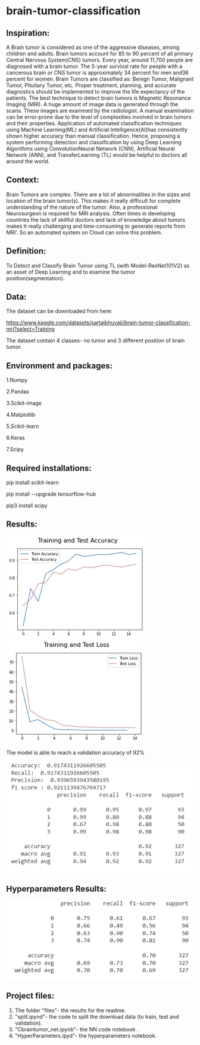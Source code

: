 # brain-tumor-classification

## Inspiration:
A Brain tumor is considered as one of the aggressive diseases, among children and adults. Brain tumors account for 85 to 90 percent of all primary Central Nervous System(CNS) tumors. Every year, around 11,700 people are diagnosed with a brain tumor. The 5-year survival rate for people with a cancerous brain or CNS tumor is approximately 34 percent for men and36 percent for women. Brain Tumors are classified as: Benign Tumor, Malignant Tumor, Pituitary Tumor, etc. Proper treatment, planning, and accurate diagnostics should be implemented to improve the life expectancy of the patients. The best technique to detect brain tumors is Magnetic Resonance Imaging (MRI). A huge amount of image data is generated through the scans. These images are examined by the radiologist. A manual examination can be error-prone due to the level of complexities involved in brain tumors and their properties.
Application of automated classification techniques using Machine Learning(ML) and Artificial Intelligence(AI)has consistently shown higher accuracy than manual classification. Hence, proposing a system performing detection and classification by using Deep Learning Algorithms using ConvolutionNeural Network (CNN), Artificial Neural Network (ANN), and TransferLearning (TL) would be helpful to doctors all around the world.

## Context:
Brain Tumors are complex. There are a lot of abnormalities in the sizes and location of the brain tumor(s). This makes it really difficult for complete understanding of the nature of the tumor. Also, a professional Neurosurgeon is required for MRI analysis. Often times in developing countries the lack of skillful doctors and lack of knowledge about tumors makes it really challenging and time-consuming to generate reports from MRI’. So an automated system on Cloud can solve this problem.

## Definition:
To Detect and Classify Brain Tumor using TL (with Model-ResNet101V2) as an asset of Deep Learning and to examine the tumor position(segmentation).

## Data:
The dataset can be downloaded from here:

https://www.kaggle.com/datasets/sartajbhuvaji/brain-tumor-classification-mri?select=Training

The dataset contain 4 classes- no tumor and 3 different position of brain tumor.

## Environment and packages:
1.Numpy

2.Pandas

3.Scikit-image

4.Matplotlib

5.Scikit-learn

6.Keras

7.Scipy

## Required installations:
pip install scikit-learn

pip install --upgrade tensorflow-hub

pip3 install scipy 

## Results:
![](files/res2.png)![](files/res1.png)

The model is able to reach a validation accuracy of 92%

![](files/res3.png) 

## Hyperparameters Results:
![](files/hyper.png) 


## Project files:
1. The folder "files"- the results for the readme.
2. "split.ipynd"- the code to split the download data (to train, test and validation).
3. "Cbraintumor_net.ipynb"- the NN code notebook .
4. "HyperParameters.ipyd"- the hyperparameters notebook.

